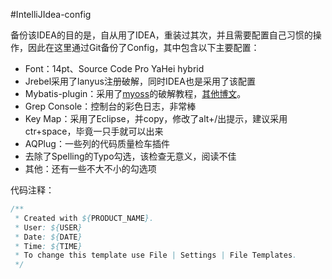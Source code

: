 #IntelliJIdea-config

备份该IDEA的目的是，自从用了IDEA，重装过其次，并且需要配置自己习惯的操作，因此在这里通过Git备份了Config，其中包含以下主要配置：

- Font：14pt、Source Code Pro YaHei hybrid
- Jrebel采用了lanyus注册破解，同时IDEA也是采用了该配置
- Mybatis-plugin：采用了[myoss](https://github.com/myoss/profile)的破解教程，[其他博文](http://myoss.github.io/categories/IntelliJ-Idea/)。
- Grep Console：控制台的彩色日志，非常棒
- Key Map：采用了Eclipse，并copy，修改了alt+/出提示，建议采用ctr+space，毕竟一只手就可以出来
- AQPlug：一些列的代码质量检车插件
- 去除了Spelling的Typo勾选，该检查无意义，阅读不佳
- 其他：还有一些不大不小的勾选项

代码注释：

```java
/** 
 * Created with ${PRODUCT_NAME}. 
 * User: ${USER} 
 * Date: ${DATE} 
 * Time: ${TIME} 
 * To change this template use File | Settings | File Templates. 
 */
```


